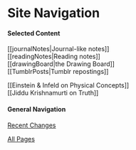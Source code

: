# Site Navigation

#### Selected Content

[[journalNotes|Journal-like notes]]  
[[readingNotes|Reading notes]]  
[[drawingBoard|the Drawing Board]]  
[[TumblrPosts|Tumblr repostings]]  

[[Einstein & Infeld on Physical Concepts]]  
[[Jiddu Krishnamurti on Truth]]

#### General Navigation

[Recent Changes](/recent-pages.html)  

[All Pages](/all-pages.html)  

